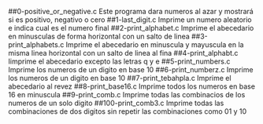 ##0-positive_or_negative.c
Este programa dara numeros al azar y mostrará si es positivo, negativo o cero
##1-last_digit.c
Imprime un numero aleatorio e indica cual es el numero final
##2-print_alphabet.c
Imprime el abecedario en minusculas de forma horizontal con un salto de linea
##3-print_alphabets.c
Imprime el abecedario en minuscula y mayuscula en la misma linea horizontal con un salto de linea al fina
##4-print_alphabt.c
Iimprime el abecedario excepto las letras q y e
##5-print_numbers.c
Imprime los numeros de un digito en base 10
##6-print_numberz.c
Imprime los numeros de un digito en base 10
##7-print_tebahpla.c
Imprime el abecedario al revez
##8-print_base16.c
Imprime todos los numeros en base 16 en minuscula
##9-print_comb.c
Imprime todas las combinacios de los numeros de un solo digito
##100-print_comb3.c
Imprime todas las combinaciones de dos digitos sin repetir las combinaciones como 01 y 10

